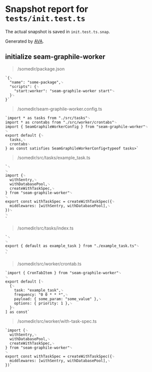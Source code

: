 # Snapshot report for `tests/init.test.ts`

The actual snapshot is saved in `init.test.ts.snap`.

Generated by [AVA](https://avajs.dev).

## initialize seam-graphile-worker

> /somedir/package.json

    `{␊
      "name": "some-package",␊
      "scripts": {␊
        "start:worker": "seam-graphile-worker start"␊
      }␊
    }`

> /somedir/seam-graphile-worker.config.ts

    `import * as tasks from "./src/tasks"␊
    import * as crontabs from "./src/worker/crontabs"␊
    import { SeamGraphileWorkerConfig } from "seam-graphile-worker"␊
    ␊
    export default {␊
      tasks,␊
      crontabs␊
    } as const satisfies SeamGraphileWorkerConfig<typeof tasks>`

> /somedir/src/tasks/example_task.ts

    `␊
    ␊
    import {␊
      withSentry,␊
      withDatabasePool,␊
      createWithTaskSpec,␊
    } from "seam-graphile-worker"␊
    ␊
    export const withTaskSpec = createWithTaskSpec({␊
      middlewares: [withSentry, withDatabasePool],␊
    })␊
    ␊
    `

> /somedir/src/tasks/index.ts

    `␊
    ␊
    export { default as example_task } from "./example_task.ts"␊
    ␊
    `

> /somedir/src/worker/crontab.ts

    `import { CronTabItem } from "seam-graphile-worker"␊
    ␊
    export default [␊
      {␊
        task: "example_task",␊
        frequency: "0 0 * * *",␊
        payload: { some_param: "some_value" },␊
        options: { priority: 1 },␊
      }␊
    ] as const`

> /somedir/src/worker/with-task-spec.ts

    `import {␊
      withSentry,␊
      withDatabasePool,␊
      createWithTaskSpec,␊
    } from "seam-graphile-worker"␊
    ␊
    export const withTaskSpec = createWithTaskSpec({␊
      middlewares: [withSentry, withDatabasePool],␊
    })`
